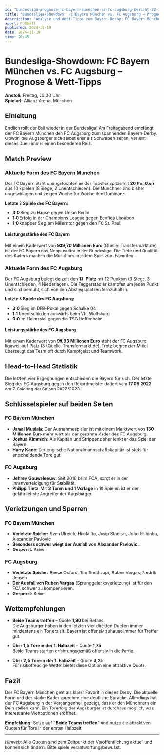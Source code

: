 ```yaml
---
id: "bundesliga-prognose-fc-bayern-muenchen-vs-fc-augsburg-bericht-22-11-2024"
title: "Bundesliga-Showdown: FC Bayern München vs. FC Augsburg – Prognose & Wett-Tipps"
description: "Analyse und Wett-Tipps zum Bayern-Derby: FC Bayern München gegen FC Augsburg."
sport: Fußball
published: 2024-11-19
date: 2024-11-19
time: 20:45
---
```


# Bundesliga-Showdown: FC Bayern München vs. FC Augsburg – Prognose & Wett-Tipps

**Anstoß:** Freitag, 20:30 Uhr  
**Spielort:** Allianz Arena, München

## Einleitung

Endlich rollt der Ball wieder in der Bundesliga! Am Freitagabend empfängt der FC Bayern München den FC Augsburg zum spannenden Bayern-Derby. Obwohl die Augsburger sich selbst eher als Schwaben sehen, verleiht dieses Duell immer einen besonderen Reiz.

## Match Preview

### Aktuelle Form des FC Bayern München

Der FC Bayern steht unangefochten an der Tabellenspitze mit **26 Punkten** aus 10 Spielen (8 Siege, 2 Unentschieden). Die Münchner sind bisher ungeschlagen und zeigen Woche für Woche ihre Dominanz.

**Letzte 3 Spiele des FC Bayern:**

- **3:0** Sieg zu Hause gegen Union Berlin
- **1:0** Erfolg in der Champions League gegen Benfica Lissabon
- **1:0** knapper Sieg am Millerntor gegen den FC St. Pauli

#### Leistungsstärke des FC Bayern

Mit einem Kaderwert von **939,70 Millionen Euro** (Quelle: Transfermarkt.de) ist der FC Bayern das Nonplusultra in der Bundesliga. Die Tiefe und Qualität des Kaders machen die Münchner in jedem Spiel zum Favoriten.

### Aktuelle Form des FC Augsburg

Der FC Augsburg belegt derzeit den **13. Platz** mit 12 Punkten (3 Siege, 3 Unentschieden, 4 Niederlagen). Die Fuggerstädter kämpfen um jeden Punkt und sind bemüht, sich von den Abstiegsplätzen fernzuhalten.

**Letzte 3 Spiele des FC Augsburg:**

- **3:0** Sieg im DFB-Pokal gegen Schalke 04
- **1:1** Unentschieden auswärts beim VfL Wolfsburg
- **0:0** im Heimspiel gegen die TSG Hoffenheim

#### Leistungsstärke des FC Augsburg

Mit einem Kaderwert von **99,93 Millionen Euro** steht der FC Augsburg ligaweit auf Platz 13 (Quelle: Transfermarkt.de). Trotz begrenzter Mittel überzeugt das Team oft durch Kampfgeist und Teamwork.

## Head-to-Head Statistik

Die letzten vier Begegnungen entschieden die Bayern für sich. Der letzte Sieg des FC Augsburg gegen den Rekordmeister datiert vom **17.09.2022** am 7. Spieltag der Saison 2022/2023.

## Schlüsselspieler auf beiden Seiten

### FC Bayern München

- **Jamal Musiala**: Der Ausnahmespieler ist mit einem Marktwert von **130 Millionen Euro** mehr wert als der gesamte Kader des FC Augsburg.
- **Joshua Kimmich**: Als Kapitän und Strippenzieher lenkt er das Spiel der Bayern.
- **Harry Kane**: Der englische Nationalmannschaftskapitän ist stets für entscheidende Tore gut.

### FC Augsburg

- **Jeffrey Gouweleeuw**: Seit 2016 beim FCA, sorgt er in der Innenverteidigung für Stabilität.
- **Philipp Tietz**: Mit **3 Toren und 1 Vorlage** in 10 Spielen ist er der gefährlichste Angreifer der Augsburger.

## Verletzungen und Sperren

### FC Bayern München

- **Verletzte Spieler:** Sven Ulreich, Hiroki Ito, Josip Stanisic, João Palhinha, Alexander Pavlovic
- **Besonders schwer wiegt der Ausfall von Alexander Pavlovic.**
- **Gesperrt:** Keine

### FC Augsburg

- **Verletzte Spieler:** Reece Oxford, Tim Breithaupt, Ruben Vargas, Fredrik Jensen
- **Der Ausfall von Ruben Vargas** (Sprunggelenksverletzung) ist für den FCA schwer zu kompensieren.
- **Gesperrt:** Keine

## Wettempfehlungen

- **Beide Teams treffen** – Quote **1,90** bei Betano  
  Die Augsburger haben in den letzten vier direkten Duellen immer mindestens ein Tor erzielt. Bayern ist offensiv zuhause immer für Treffer gut.

- **Über 1,5 Tore in der 1. Halbzeit** – Quote **1,75**  
  Beide Teams starten erfahrungsgemäß offensiv in die Partie.

- **Über 2,5 Tore in der 1. Halbzeit** – Quote **3,25**  
  Für risikofreudige Wetter bietet diese Option eine attraktive Quote.

## Fazit

Der FC Bayern München geht als klarer Favorit in dieses Derby. Die aktuelle Form und der starke Kader sprechen eine deutliche Sprache. Allerdings hat der FC Augsburg in der Vergangenheit gezeigt, dass er den Münchnern ein Bein stellen kann. Ein Torerfolg der Augsburger ist durchaus möglich, was interessante Wettoptionen eröffnet.

**Empfehlung:** Setze auf **"Beide Teams treffen"** und nutze die attraktiven Quoten für Tore in der ersten Halbzeit.

---

*Hinweis:* Alle Quoten sind zum Zeitpunkt der Veröffentlichung aktuell und können sich ändern. Bitte spiele verantwortungsbewusst.